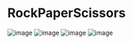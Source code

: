 # RockPaperScissors

![image](https://user-images.githubusercontent.com/97035194/155022010-ef59a0bb-95e2-4dd9-ae90-a5ae5b000a64.png)
![image](https://user-images.githubusercontent.com/97035194/155022032-ba6c792d-8267-48a5-8fd5-f27d1f6cbcae.png)
![image](https://user-images.githubusercontent.com/97035194/155022049-553927b8-cebc-4414-9b79-f9f4017dde28.png)
![image](https://user-images.githubusercontent.com/97035194/155022059-da648138-24f8-4113-a4f3-c7080a936648.png)
